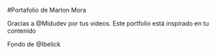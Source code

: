#Portafolio de Marlon Mora

Gracias a @Midudev por tus videos. Este portfolio está inspirado en tu contenido

Fondo de @Ibelick